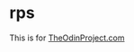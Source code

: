 # rps


This is for [TheOdinProject.com](https://www.theodinproject.com/lessons/foundations-revisiting-rock-paper-scissors)
